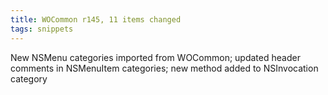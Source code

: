 ```yaml
---
title: WOCommon r145, 11 items changed
tags: snippets
---
```


New NSMenu categories imported from WOCommon; updated header comments in NSMenuItem categories; new method added to NSInvocation category
